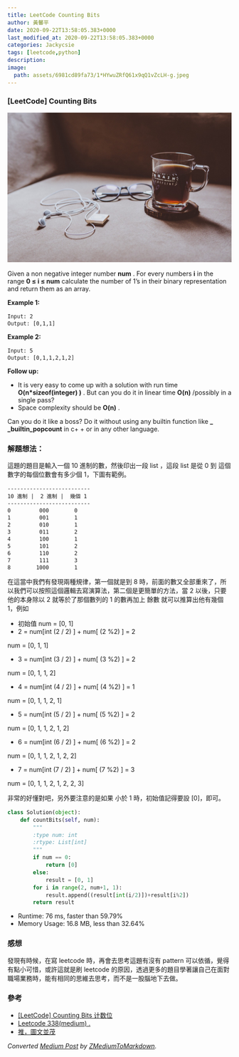 ```yaml
---
title: LeetCode Counting Bits
author: 黃馨平
date: 2020-09-22T13:58:05.383+0000
last_modified_at: 2020-09-22T13:58:05.383+0000
categories: Jackycsie
tags: [leetcode,python]
description: 
image:
  path: assets/6981cd89fa73/1*HYwuZRfQ61x9qQ1vZcLH-g.jpeg
---
```


### \[LeetCode\] Counting Bits


![](assets/6981cd89fa73/1*HYwuZRfQ61x9qQ1vZcLH-g.jpeg)


Given a non negative integer number **num** \. For every numbers **i** in the range **0 ≤ i ≤ num** calculate the number of 1’s in their binary representation and return them as an array\.

**Example 1:**
```
Input: 2
Output: [0,1,1]
```

**Example 2:**
```
Input: 5
Output: [0,1,1,2,1,2]
```

**Follow up:**
- It is very easy to come up with a solution with run time **O\(n\*sizeof\(integer\) \)** \. But can you do it in linear time **O\(n\)** /possibly in a single pass?
- Space complexity should be **O\(n\)** \.


Can you do it like a boss? Do it without using any builtin function like **\_ \_builtin\_popcount** in c\+ \+ or in any other language\.
### **解題想法：**

這題的題目是輸入一個 10 進制的數，然後印出一段 list ，這段 list 是從 0 到 這個數字的每個位數會有多少個 1，下圖有範例。
```
--------------------------
10 進制 |  2 進制 |  幾個 1
--------------------------
0         000        0
1         001        1
2         010        1
3         011        2
4         100        1
5         101        2
6         110        2
7         111        3
8        1000        1
```

在這當中我們有發現兩種規律，第一個就是到 8 時，前面的數又全部重來了，所以我們可以按照這個邏輯去寫演算法，第二個是更簡單的方法，當 2 以後，只要他的本身除以 2 就等於了那個數列的 1 的數再加上 餘數 就可以推算出他有幾個 1，例如
- 初始值 num = \[0, 1\]
- 2 = num\[int \(2 / 2\) \] \+ num\[ \(2 %2\) \] = 2


num = \[0, 1, 1\]
- 3 = num\[int \(3 / 2\) \] \+ num\[ \(3 %2\) \] = 2


num = \[0, 1, 1, 2\]
- 4 = num\[int \(4 / 2\) \] \+ num\[ \(4 %2\) \] = 1


num = \[0, 1, 1, 2, 1\]
- 5 = num\[int \(5 / 2\) \] \+ num\[ \(5 %2\) \] = 2


num = \[0, 1, 1, 2, 1, 2\]
- 6 = num\[int \(6 / 2\) \] \+ num\[ \(6 %2\) \] = 2


num = \[0, 1, 1, 2, 1, 2, 2\]
- 7 = num\[int \(7 / 2\) \] \+ num\[ \(7 %2\) \] = 3


num = \[0, 1, 1, 2, 1, 2, 2, 3\]

非常的好懂對吧，另外要注意的是如果 小於 1 時，初始值記得要設 \[0\]，即可。
```python
class Solution(object):
    def countBits(self, num):
        """
        :type num: int
        :rtype: List[int]
        """
        if num == 0:
            return [0]
        else:
            result = [0, 1]
        for i in range(2, num+1, 1):
            result.append((result[int(i/2)])+result[i%2])
        return result
```
- Runtime: 76 ms, faster than 59\.79%
- Memory Usage: 16\.8 MB, less than 32\.64%

### **感想**

發現有時候，在寫 leetcode 時，再會去思考這題有沒有 pattern 可以依循，覺得有點小可惜，或許這就是刷 leetcode 的原因，透過更多的題目學著讓自己在面對職場業務時，能有相同的思維去思考，而不是一股腦地下去做。
### 參考
- [\[LeetCode\] Counting Bits 计数位](https://www.cnblogs.com/grandyang/p/5294255.html)
- [Leetcode 338\(medium\) \.](https://www.youtube.com/watch?v=4a4CMZr5LaU&ab_channel=AndroidBabies%E5%AE%89%E5%8D%93%E5%A4%A7%E5%AE%9D%E8%B4%9D%E4%BB%AC)
- [推，圖文並茂](https://www.itread01.com/content/1547565859.html)



_Converted [Medium Post](https://medium.com/jacky-life/leetcode-counting-bits-6981cd89fa73) by [ZMediumToMarkdown](https://github.com/ZhgChgLi/ZMediumToMarkdown)._
